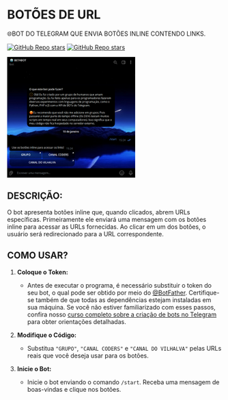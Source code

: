 # BOTÕES DE URL
🌐BOT DO TELEGRAM QUE ENVIA BOTÕES INLINE CONTENDO LINKS.

[![GitHub Repo stars](https://img.shields.io/badge/VILHALVA-GITHUB-03A9F4?logo=github)](https://github.com/VILHALVA)
[![GitHub Repo stars](https://img.shields.io/badge/CURSO%20DE-TELEGRAM%20BOT-03A9F4?logo=github)](https://github.com/VILHALVA/CURSO-DE-TELEGRAM-BOT)

<img src="FOTO.png" align="center" width="300"> <br>

## DESCRIÇÃO:
O bot apresenta botões inline que, quando clicados, abrem URLs específicas.
Primeiramente ele enviará uma mensagem com os botões inline para acessar as URLs fornecidas. Ao clicar em um dos botões, o usuário será redirecionado para a URL correspondente.

## COMO USAR?
1. **Coloque o Token:**
   - Antes de executar o programa, é necessário substituir o token do seu bot, o qual pode ser obtido por meio do [@BotFather](https://t.me/BotFather). Certifique-se também de que todas as dependências estejam instaladas em sua máquina. Se você não estiver familiarizado com esses passos, confira nosso [curso completo sobre a criação de bots no Telegram](https://github.com/VILHALVA/CURSO-DE-TELEGRAM-BOT) para obter orientações detalhadas.

2. **Modifique o Código:**
    - Substitua `"GRUPO"`, `"CANAL CODERS"` e `"CANAL DO VILHALVA"` pelas URLs reais que você deseja usar para os botões.

3. **Inicie o Bot:**
   - Inicie o bot enviando o comando `/start`. Receba uma mensagem de boas-vindas e clique nos botões.
